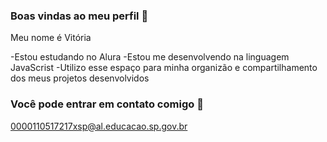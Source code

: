 ### Boas vindas ao meu perfil 💙

Meu nome é Vitória

-Estou estudando no Alura 
-Estou me desenvolvendo na linguagem JavaScrist
-Utilizo esse espaço para minha organizão e compartilhamento dos meus projetos desenvolvidos

### Você pode entrar em contato comigo 📧 

0000110517217xsp@al.educacao.sp.gov.br
